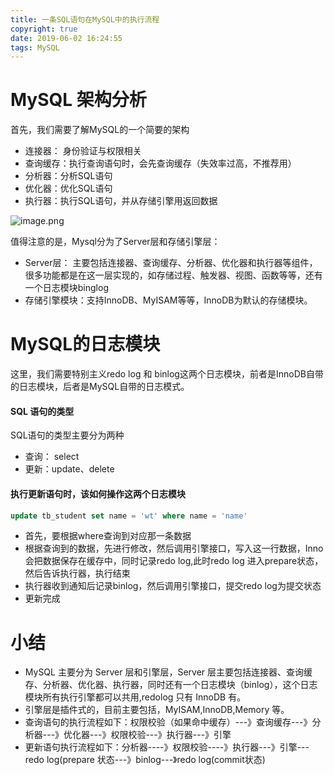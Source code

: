 ```yaml
---
title: 一条SQL语句在MySQL中的执行流程
copyright: true
date: 2019-06-02 16:24:55
tags: MySQL
---
```


# MySQL 架构分析
首先，我们需要了解MySQL的一个简要的架构
- 连接器： 身份验证与权限相关
- 查询缓存：执行查询语句时，会先查询缓存（失效率过高，不推荐用）
- 分析器：分析SQL语句
- 优化器：优化SQL语句
- 执行器：执行SQL语句，并从存储引擎用返回数据

![image.png](https://upload-images.jianshu.io/upload_images/13918038-ee859e1716a3b4e5.png?imageMogr2/auto-orient/strip%7CimageView2/2/w/1240)

值得注意的是，Mysql分为了Server层和存储引擎层：
- Server层： 主要包括连接器、查询缓存、分析器、优化器和执行器等组件，很多功能都是在这一层实现的，如存储过程、触发器、视图、函数等等，还有一个日志模块binglog
- 存储引擎模块：支持InnoDB、MyISAM等等，InnoDB为默认的存储模块。

# MySQL的日志模块
这里，我们需要特别主义redo log 和 binlog这两个日志模块，前者是InnoDB自带的日志模块，后者是MySQL自带的日志模式。

#### SQL 语句的类型
SQL语句的类型主要分为两种
- 查询： select
- 更新：update、delete

#### 执行更新语句时，该如何操作这两个日志模块
```sql
update tb_student set name = 'wt' where name = 'name'
```
- 首先，要根据where查询到对应那一条数据
- 根据查询到的数据，先进行修改，然后调用引擎接口，写入这一行数据，Inno会把数据保存在缓存中，同时记录redo log,此时redo log 进入prepare状态，然后告诉执行器，执行结束
- 执行器收到通知后记录binlog，然后调用引擎接口，提交redo log为提交状态
- 更新完成

# 小结
- MySQL 主要分为 Server 层和引擎层，Server 层主要包括连接器、查询缓存、分析器、优化器、执行器，同时还有一个日志模块（binlog），这个日志模块所有执行引擎都可以共用,redolog 只有 InnoDB 有。
- 引擎层是插件式的，目前主要包括，MyISAM,InnoDB,Memory 等。
- 查询语句的执行流程如下：权限校验（如果命中缓存）---》查询缓存---》分析器---》优化器---》权限校验---》执行器---》引擎
- 更新语句执行流程如下：分析器----》权限校验----》执行器---》引擎---redo log(prepare 状态---》binlog---》redo log(commit状态)
